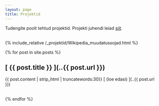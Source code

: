 ```yaml
---
layout: page
title: Projektid
---
```


Tudengite poolt tehtud projektid. Projekti juhendi leiad [siit](http://andmeteadus.github.io/2017/projekt_juhend/).
<br><br>


{% include_relative /_projektid/Wikipedia_muudatussojad.html %}


{% for post in site.posts %}
## [ {{ post.title }} ](..{{ post.url }})
  {{ post.content | strip_html | truncatewords:30}}
  [ (loe edasi) ](..{{ post.url }})
  <br><br>
  
{% endfor %}
